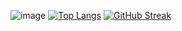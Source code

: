 ![image](https://github.com/Aqu3ria/Aqu3ria/assets/97608776/5bf2657d-8bc1-44d4-ae64-5ec31a28dfe5)
[![Top Langs](https://github-readme-stats.vercel.app/api/top-langs/?username=Aqu3ria)](https://github.com/anuraghazra/github-readme-stats)
[![GitHub Streak](https://streak-stats.demolab.com?user=Aqu3ria&theme=tokyonight&exclude_days=Sun%2CSat)](https://git.io/streak-stats)
